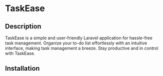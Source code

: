 # TaskEase

## Description

TaskEase is a simple and user-friendly Laravel application for hassle-free task management. Organize your to-do list effortlessly with an intuitive interface, making task management a breeze. Stay productive and in control with TaskEase.

## Installation
